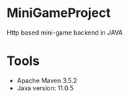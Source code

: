 # MiniGameProject
Http based mini-game backend in JAVA


# Tools
* Apache Maven 3.5.2 
* Java version: 11.0.5
